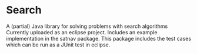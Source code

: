 # Search
A (partial) Java library for solving problems with search algorithms
Currently uploaded as an eclipse project.
Includes an example implementation in the satnav package. This package includes the test cases which can be run as a JUnit test in eclipse.

